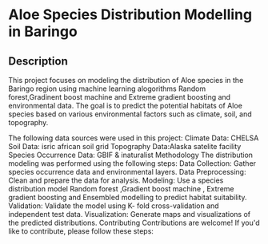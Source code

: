 # Aloe Species Distribution Modelling in Baringo

## Description
This project focuses on modeling the distribution of Aloe species in the Baringo region using machine learning alogorithms Random forest,Gradinent boost machine and Extreme gradient boosting and environmental data. The goal is to predict the potential habitats of Aloe species based on various environmental factors such as climate, soil, and topography.

The following data sources were used in this project:
Climate Data: CHELSA
Soil Data: isric african soil grid
Topography Data:Alaska satelite facility
Species Occurrence Data: GBIF & inaturalist
Methodology
The distribution modeling was performed using the following steps:
Data Collection: Gather species occurrence data and environmental layers.
Data Preprocessing: Clean and prepare the data for analysis.
Modeling: Use a species distribution model Random forest ,Gradient boost machine , Extreme gradient boosting and Ensembled modelling  to predict habitat suitability.
Validation: Validate the model using  K- fold cross-validation and independent test data.
Visualization: Generate maps and visualizations of the predicted distributions.
Contributing
Contributions are welcome! If you'd like to contribute, please follow these steps:

